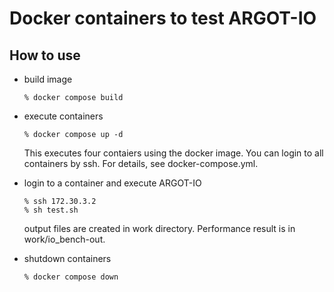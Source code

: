 # Docker containers to test ARGOT-IO

## How to use

- build image

      % docker compose build

- execute containers

      % docker compose up -d

  This executes four contaiers using the docker image.  You can login to all containers by ssh.  For details, see docker-compose.yml.

- login to a container and execute ARGOT-IO

      % ssh 172.30.3.2
      % sh test.sh

  output files are created in work directory.  Performance result is in work/io_bench-out.

- shutdown containers

      % docker compose down
